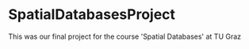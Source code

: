 # SpatialDatabasesProject

This was our final project for the course 'Spatial Databases' at TU Graz
